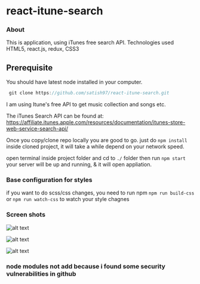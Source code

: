 # react-itune-search
### About

This is application, using iTunes free search API. Technologies used HTML5, react.js,  redux, CSS3

## Prerequisite 

You should have latest node installed in your computer.

``` javascript 
 git clone https://github.com/satish97/react-itune-search.git
````

I am using Itune's free API to get music collection and songs etc.

The iTunes Search API can be found at:
https://affiliate.itunes.apple.com/resources/documentation/itunes-store-web-service-search-api/

 
Once you copy/clone repo locally you are good to go. just do ```npm install``` inside cloned project, it will take a while depend on your network speed.

open terminal inside project folder and cd to ```./``` folder then run ```npm start``` your server will be up and running, & it will open appliation. 


### Base configuration for styles

if you want to do scss/css changes, you need to run npm ```npm run build-css``` or ```npm run watch-css``` to watch your style chagnes 


### Screen shots

  
   ![alt text][one]
   
   [one]: screenshots/s1.png "One"
   
   
     
   ![alt text][two]
   
   [two]: screenshots/s2.png "Two"

   ![alt text][three]
   
   [three]: screenshots/s3.png "Three"


### node modules not add because i found some security vulnerabilities in github
